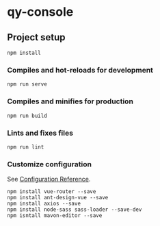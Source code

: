 # qy-console

## Project setup
```
npm install
```

### Compiles and hot-reloads for development
```
npm run serve
```

### Compiles and minifies for production
```
npm run build
```

### Lints and fixes files
```
npm run lint
```

### Customize configuration
See [Configuration Reference](https://cli.vuejs.org/config/).


```
npm install vue-router --save
npm install ant-design-vue --save
npm install axios --save
npm install node-sass sass-loader --save-dev
npm isntall mavon-editor --save
```